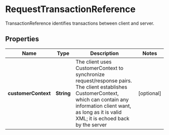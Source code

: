 

# RequestTransactionReference

TransactionReference identifies transactions between client and server.

## Properties

| Name | Type | Description | Notes |
|------------ | ------------- | ------------- | -------------|
|**customerContext** | **String** | The client uses CustomerContext to synchronize request/response pairs. The client establishes CustomerContext, which can contain any information client want, as long as it is valid XML; it is echoed back by the server |  [optional] |



